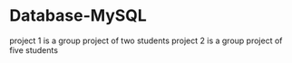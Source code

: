 # Database-MySQL
project 1 is a group project of two students
project 2 is a group project of five students 
